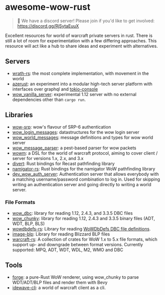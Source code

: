# awesome-wow-rust

> 🚨 We have a discord server! Please join if you'd like to get involved: https://discord.gg/RjSytaEuuX

Excellent resources for world of warcraft private servers in rust. There is still a lot of room for experimentation with a few differing approaches.
This resource will act like a hub to share ideas and experiment with alternatives.

## Servers

- [wrath-rs](https://github.com/Victov/wrath-rs): the most complete implementation, with movement in the world 
- [azerust](https://github.com/arlyon/azerust): an experiment into a modular high-tech server platform with interfaces over graphql and [tokio-console](https://github.com/tokio-rs/console)
- [wow_vanilla_server](https://github.com/gtker/wow_vanilla_server): experimental 1.12 server with no external dependencies other than `cargo run`.

## Libraries

- [wow-srp](https://github.com/gtker/wow_srp): wow's flavour of SRP-6 authentication
- [wow_login_messages](https://github.com/gtker/wow_messages): datastructures for the wow login server
- [wow_world_messages](https://github.com/gtker/wow_messages): message definitions and types for wow world server
- [wow_message_parser](https://github.com/gtker/wow_messages/tree/main/wow_message_parser): a pest-based parser for wow packets
- [wowm](https://gtker.com/wow_messages/): a DSL for the world of warcraft protocol, aiming to cover client / server for versions 1.x, 2.x, and 3.x
- [divert](https://github.com/0xFounders/divert): Rust bindings for Recast pathfinding library
- [namigator-rs](https://github.com/gtker/namigator-rs): Rust bindings for the namigator WoW pathfinding library
- [dev_wow_auth_server](https://github.com/gtker/dev_wow_auth_server): Authentication server that allows everybody with a matching username/password combination to log in. Used for skipping writing an authentication server and going directly to writing a world server.

### File Formats

- [wow_dbc](https://github.com/gtker/wow_dbc): library for reading 1.12, 2.4.3, and 3.3.5 DBC files
- [wow_chunky](https://github.com/bigglesss/wow_chunky): library for reading 1.12, 2.4.3 and 3.3.5 binary files (ADT, WDT, BLP, BLS)
- [wowdbdefs-rs](https://github.com/gtker/wowdbdefs-rs): Library for reading [WoWDbDefs DBC file definitions](https://github.com/wowdev/WoWDBDefs).
- [image-blp](https://github.com/zloy-tulen/image-blp): Library for reading Blizzard BLP files
- [warcraft-rs](https://github.com/wowemulation-dev/warcraft-rs): A collection of crates for WoW 1.x to 5.x file formats, which support up- and downgrade between format versions. Currently supported: MPQ, ADT, WDT, WDL, M2, WMO and DBC

## Tools

- [forge](https://github.com/bigglesss/forge): a pure-Rust WoW renderer, using wow_chunky to parse WDT/ADT/BLP files and render them with Bevy
- [idewave-cli](https://github.com/idewave/idewave-cli): a world of warcraft client as a cli.
